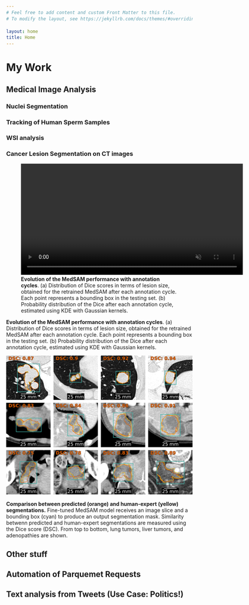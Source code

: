 ```yaml
---
# Feel free to add content and custom Front Matter to this file.
# To modify the layout, see https://jekyllrb.com/docs/themes/#overriding-theme-defaults

layout: home
title: Home
---
```


# My Work

## Medical Image Analysis

### Nuclei Segmentation

### Tracking of Human Sperm Samples

### WSI analysis

### Cancer Lesion Segmentation on CT images

<figure>
  <video src="images/hitl_medsam_evolution.mp4" width="600" controls loop autoplay muted>
    Your browser does not support the video tag.
  </video>
  <figcaption>
    <b>Evolution of the MedSAM performance with annotation cycles</b>. (a) Distribution of Dice scores in terms of lesion size, obtained for the retrained MedSAM after each annotation cycle. Each point represents a bounding box in the testing set. (b) Probability distribution of the Dice after each annotation cycle, estimated using KDE with Gaussian kernels.
  </figcaption>
</figure>

__Evolution of the MedSAM performance with annotation cycles__. (a) Distribution of Dice scores in terms of lesion size, obtained for the retrained MedSAM after each annotation cycle. Each point represents a bounding box in the testing set. (b) Probability distribution of the Dice after each annotation cycle, estimated using KDE with Gaussian kernels.

![MedSAM output examples](images/medsam_outputs.svg)

__Comparison between predicted (orange) and human-expert (yellow) segmentations.__ Fine-tuned MedSAM model receives an image slice and a bounding box (cyan) to produce an output segmentation mask. Similarity betwenn predicted and human-expert segmentations are measured using the Dice score (DSC). From top to bottom, lung tumors, liver tumors, and adenopathies are shown.


## Other stuff

## Automation of Parquemet Requests

## Text analysis from Tweets (Use Case: Politics!)

